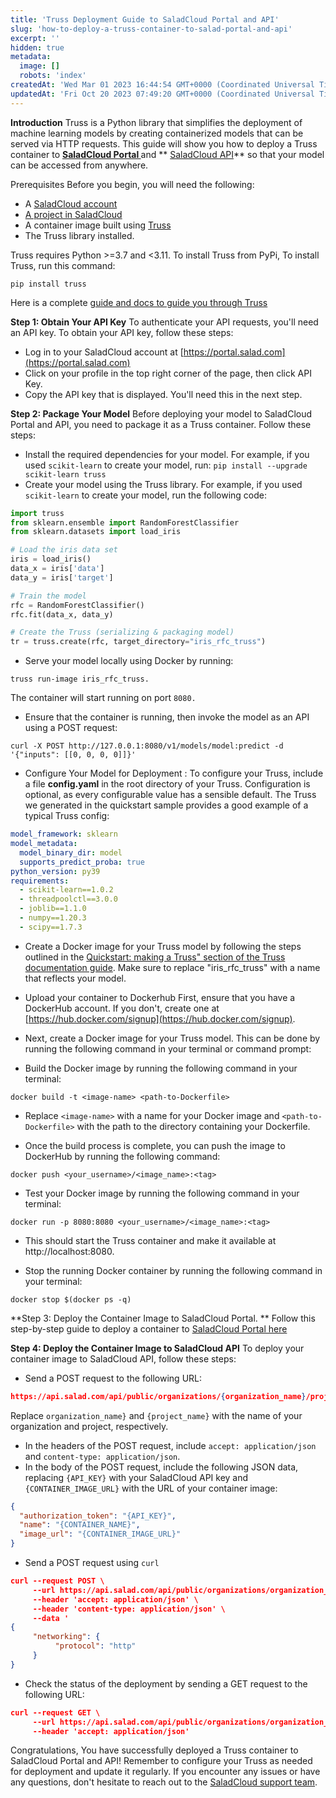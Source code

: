 ```yaml
---
title: 'Truss Deployment Guide to SaladCloud Portal and API'
slug: 'how-to-deploy-a-truss-container-to-salad-portal-and-api'
excerpt: ''
hidden: true
metadata:
  image: []
  robots: 'index'
createdAt: 'Wed Mar 01 2023 16:44:54 GMT+0000 (Coordinated Universal Time)'
updatedAt: 'Fri Oct 20 2023 07:49:20 GMT+0000 (Coordinated Universal Time)'
---
```


**Introduction** Truss is a Python library that simplifies the deployment of machine learning models by creating
containerized models that can be served via HTTP requests. This guide will show you how to deploy a Truss container to
**[SaladCloud Portal ](http://portal.salad.com)** and **
[SaladCloud API](https://docs.salad.com/reference/api-reference)** so that your model can be accessed from anywhere.

Prerequisites Before you begin, you will need the following:

- A [SaladCloud account](http://portal.salad.com)
- [A project in SaladCloud ](https://docs.salad.com/docs/set-up-a-project)
- A container image built using [Truss](https://truss.baseten.co/)
- The Truss library installed.

Truss requires Python >=3.7 and \<3.11. To install Truss from PyPi, To install Truss, run this command:

```text
pip install truss
```

Here is a complete [guide and docs to guide you through Truss ](https://truss.baseten.co)

**Step 1: Obtain Your API Key** To authenticate your API requests, you'll need an API key. To obtain your API key,
follow these steps:

- Log in to your SaladCloud account at [https://portal.salad.com](https://portal.salad.com)
- Click on your profile in the top right corner of the page, then click API Key.
- Copy the API key that is displayed. You'll need this in the next step.

**Step 2: Package Your Model** Before deploying your model to SaladCloud Portal and API, you need to package it as a
Truss container. Follow these steps:

- Install the required dependencies for your model. For example, if you used `scikit-learn` to create your model, run:
  `pip install --upgrade scikit-learn truss`
- Create your model using the Truss library. For example, if you used `scikit-learn` to create your model, run the
  following code:

```python
import truss
from sklearn.ensemble import RandomForestClassifier
from sklearn.datasets import load_iris

# Load the iris data set
iris = load_iris()
data_x = iris['data']
data_y = iris['target']

# Train the model
rfc = RandomForestClassifier()
rfc.fit(data_x, data_y)

# Create the Truss (serializing & packaging model)
tr = truss.create(rfc, target_directory="iris_rfc_truss")
```

- Serve your model locally using Docker by running:

```shell
truss run-image iris_rfc_truss.
```

The container will start running on port `8080.`

- Ensure that the container is running, then invoke the model as an API using a POST request:

```shell
curl -X POST http://127.0.0.1:8080/v1/models/model:predict -d '{"inputs": [[0, 0, 0, 0]]}'
```

- Configure Your Model for Deployment : To configure your Truss, include a file **config.yaml** in the root directory of
  your Truss. Configuration is optional, as every configurable value has a sensible default. The Truss we generated in
  the quickstart sample provides a good example of a typical Truss config:

```yaml
model_framework: sklearn
model_metadata:
  model_binary_dir: model
  supports_predict_proba: true
python_version: py39
requirements:
  - scikit-learn==1.0.2
  - threadpoolctl==3.0.0
  - joblib==1.1.0
  - numpy==1.20.3
  - scipy==1.7.3
```

- Create a Docker image for your Truss model by following the steps outlined in the
  [Quickstart: making a Truss" section of the Truss documentation guide](https://truss.baseten.co/). Make sure to
  replace "iris_rfc_truss" with a name that reflects your model.

- Upload your container to Dockerhub First, ensure that you have a DockerHub account. If you don't, create one at
  [https://hub.docker.com/signup](https://hub.docker.com/signup).

- Next, create a Docker image for your Truss model. This can be done by running the following command in your terminal
  or command prompt:

- Build the Docker image by running the following command in your terminal:

```shell
docker build -t <image-name> <path-to-Dockerfile>
```

- Replace `<image-name>` with a name for your Docker image and `<path-to-Dockerfile>` with the path to the directory
  containing your Dockerfile.

- Once the build process is complete, you can push the image to DockerHub by running the following command:

```shell
docker push <your_username>/<image_name>:<tag>
```

- Test your Docker image by running the following command in your terminal:

```shell
docker run -p 8080:8080 <your_username>/<image_name>:<tag>
```

- This should start the Truss container and make it available at http\://localhost:8080.

- Stop the running Docker container by running the following command in your terminal:

```shell
docker stop $(docker ps -q)
```

**Step 3: Deploy the Container Image to SaladCloud Portal. ** Follow this step-by-step guide to deploy a container to
[ SaladCloud Portal here ](https://docs.salad.com/docs/how-to-deploy-a-container-using-salad-portal)

**Step 4: Deploy the Container Image to SaladCloud API** To deploy your container image to SaladCloud API, follow these
steps:

- Send a POST request to the following URL:

```json
https://api.salad.com/api/public/organizations/{organization_name}/projects/{project_name}/containers \
```

Replace `organization_name}` and `{project_name}` with the name of your organization and project, respectively.

- In the headers of the POST request, include `accept: application/json` and `content-type: application/json`.
- In the body of the POST request, include the following JSON data, replacing `{API_KEY}` with your SaladCloud API key
  and `{CONTAINER_IMAGE_URL}` with the URL of your container image:

```json
{
  "authorization_token": "{API_KEY}",
  "name": "{CONTAINER_NAME}",
  "image_url": "{CONTAINER_IMAGE_URL}"
}
```

- Send a POST request using `curl`

```json
curl --request POST \
     --url https://api.salad.com/api/public/organizations/organization_name/projects/project_name/containers \
     --header 'accept: application/json' \
     --header 'content-type: application/json' \
     --data '
{
     "networking": {
          "protocol": "http"
     }
}
```

- Check the status of the deployment by sending a GET request to the following URL:

```json
curl --request GET \
     --url https://api.salad.com/api/public/organizations/organization_name/projects/project_name/containers/container_group_name \
     --header 'accept: application/json'
```

Congratulations, You have successfully deployed a Truss container to SaladCloud Portal and API! Remember to configure
your Truss as needed for deployment and update it regularly. If you encounter any issues or have any questions, don't
hesitate to reach out to the [SaladCloud support team](Mailto:cloud@salad.com).
